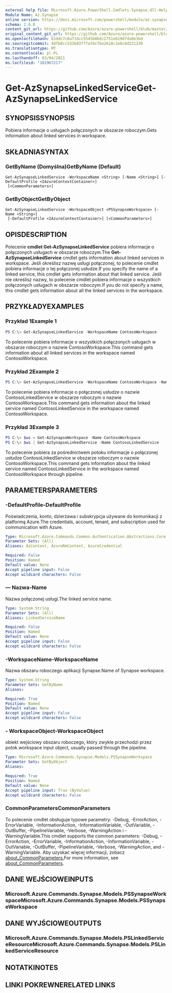 ```yaml
---
external help file: Microsoft.Azure.PowerShell.Cmdlets.Synapse.dll-Help.xml
Module Name: Az.Synapse
online version: https://docs.microsoft.com/powershell/module/az.synapse/get-azsynapselinkedservice
schema: 2.0.0
content_git_url: https://github.com/Azure/azure-powershell/blob/master/src/Synapse/Synapse/help/Get-AzSynapseLinkedService.md
original_content_git_url: https://github.com/Azure/azure-powershell/blob/master/src/Synapse/Synapse/help/Get-AzSynapseLinkedService.md
ms.openlocfilehash: 61ddc7c6a71dcc5545b8bdc2751e619d7da8e3bd
ms.sourcegitcommit: 4dfb0cc533b83f77afdcfbe2618c1e6c8d221330
ms.translationtype: MT
ms.contentlocale: pl-PL
ms.lasthandoff: 03/04/2021
ms.locfileid: "101967217"
---
```

# <span data-ttu-id="3aeee-101">Get-AzSynapseLinkedService</span><span class="sxs-lookup"><span data-stu-id="3aeee-101">Get-AzSynapseLinkedService</span></span>

## <span data-ttu-id="3aeee-102">SYNOPSIS</span><span class="sxs-lookup"><span data-stu-id="3aeee-102">SYNOPSIS</span></span>
<span data-ttu-id="3aeee-103">Pobiera informacje o usługach połączonych w obszarze roboczym.</span><span class="sxs-lookup"><span data-stu-id="3aeee-103">Gets information about linked services in workspace.</span></span>

## <span data-ttu-id="3aeee-104">SKŁADNIA</span><span class="sxs-lookup"><span data-stu-id="3aeee-104">SYNTAX</span></span>

### <span data-ttu-id="3aeee-105">GetByName (Domyślna)</span><span class="sxs-lookup"><span data-stu-id="3aeee-105">GetByName (Default)</span></span>
```
Get-AzSynapseLinkedService -WorkspaceName <String> [-Name <String>] [-DefaultProfile <IAzureContextContainer>]
 [<CommonParameters>]
```

### <span data-ttu-id="3aeee-106">GetByObject</span><span class="sxs-lookup"><span data-stu-id="3aeee-106">GetByObject</span></span>
```
Get-AzSynapseLinkedService -WorkspaceObject <PSSynapseWorkspace> [-Name <String>]
 [-DefaultProfile <IAzureContextContainer>] [<CommonParameters>]
```

## <span data-ttu-id="3aeee-107">OPIS</span><span class="sxs-lookup"><span data-stu-id="3aeee-107">DESCRIPTION</span></span>
<span data-ttu-id="3aeee-108">Polecenie **cmdlet Get-AzSynapseLinkedService** pobiera informacje o połączonych usługach w obszarze roboczym.</span><span class="sxs-lookup"><span data-stu-id="3aeee-108">The **Get-AzSynapseLinkedService** cmdlet gets information about linked services in workspace.</span></span>
<span data-ttu-id="3aeee-109">Jeśli określisz nazwę usługi połączonej, to polecenie cmdlet pobiera informacje o tej połączonej usłudze.</span><span class="sxs-lookup"><span data-stu-id="3aeee-109">If you specify the name of a linked service, this cmdlet gets information about that linked service.</span></span>
<span data-ttu-id="3aeee-110">Jeśli nie określisz nazwy, to polecenie cmdlet pobiera informacje o wszystkich połączonych usługach w obszarze roboczym.</span><span class="sxs-lookup"><span data-stu-id="3aeee-110">If you do not specify a name, this cmdlet gets information about all the linked services in the workspace.</span></span>

## <span data-ttu-id="3aeee-111">PRZYKŁADY</span><span class="sxs-lookup"><span data-stu-id="3aeee-111">EXAMPLES</span></span>

### <span data-ttu-id="3aeee-112">Przykład 1</span><span class="sxs-lookup"><span data-stu-id="3aeee-112">Example 1</span></span>
```powershell
PS C:\> Get-AzSynapseLinkedService -WorkspaceName ContosoWorkspace
```

<span data-ttu-id="3aeee-113">To polecenie pobiera informacje o wszystkich połączonych usługach w obszarze roboczym o nazwie ContosoWorkspace.</span><span class="sxs-lookup"><span data-stu-id="3aeee-113">This command gets information about all linked services in the workspace named ContosoWorkspace.</span></span>

### <span data-ttu-id="3aeee-114">Przykład 2</span><span class="sxs-lookup"><span data-stu-id="3aeee-114">Example 2</span></span>
```powershell
PS C:\> Get-AzSynapseLinkedService -WorkspaceName ContosoWorkspace -Name ContosoLinkedService
```

<span data-ttu-id="3aeee-115">To polecenie pobiera informacje o połączonej usłudze o nazwie ContosoLinkedService w obszarze roboczym o nazwie ContosoWorkspace.</span><span class="sxs-lookup"><span data-stu-id="3aeee-115">This command gets information about the linked service named ContosoLinkedService in the workspace named ContosoWorkspace.</span></span>

### <span data-ttu-id="3aeee-116">Przykład 3</span><span class="sxs-lookup"><span data-stu-id="3aeee-116">Example 3</span></span>
```powershell
PS C:\> $ws = Get-AzSynapseWorkspace -Name ContosoWorkspace
PS C:\> $ws | Get-AzSynapseLinkedService -Name ContosoLinkedService
```

<span data-ttu-id="3aeee-117">To polecenie pobiera za pośrednictwem potoku informacje o połączonej usłudze ContosoLinkedService w obszarze roboczym o nazwie ContosoWorkspace.</span><span class="sxs-lookup"><span data-stu-id="3aeee-117">This command gets information about the linked service named ContosoLinkedService in the workspace named ContosoWorkspace through pipeline.</span></span>

## <span data-ttu-id="3aeee-118">PARAMETERS</span><span class="sxs-lookup"><span data-stu-id="3aeee-118">PARAMETERS</span></span>

### <span data-ttu-id="3aeee-119">-DefaultProfile</span><span class="sxs-lookup"><span data-stu-id="3aeee-119">-DefaultProfile</span></span>
<span data-ttu-id="3aeee-120">Poświadczenia, konto, dzierżawa i subskrypcja używane do komunikacji z platformą Azure.</span><span class="sxs-lookup"><span data-stu-id="3aeee-120">The credentials, account, tenant, and subscription used for communication with Azure.</span></span>

```yaml
Type: Microsoft.Azure.Commands.Common.Authentication.Abstractions.Core.IAzureContextContainer
Parameter Sets: (All)
Aliases: AzContext, AzureRmContext, AzureCredential

Required: False
Position: Named
Default value: None
Accept pipeline input: False
Accept wildcard characters: False
```

### <span data-ttu-id="3aeee-121">— Nazwa</span><span class="sxs-lookup"><span data-stu-id="3aeee-121">-Name</span></span>
<span data-ttu-id="3aeee-122">Nazwa połączonej usługi.</span><span class="sxs-lookup"><span data-stu-id="3aeee-122">The linked service name.</span></span>

```yaml
Type: System.String
Parameter Sets: (All)
Aliases: LinkedServiceName

Required: False
Position: Named
Default value: None
Accept pipeline input: False
Accept wildcard characters: False
```

### <span data-ttu-id="3aeee-123">-WorkspaceName</span><span class="sxs-lookup"><span data-stu-id="3aeee-123">-WorkspaceName</span></span>
<span data-ttu-id="3aeee-124">Nazwa obszaru roboczego aplikacji Synapse.</span><span class="sxs-lookup"><span data-stu-id="3aeee-124">Name of Synapse workspace.</span></span>

```yaml
Type: System.String
Parameter Sets: GetByName
Aliases:

Required: True
Position: Named
Default value: None
Accept pipeline input: False
Accept wildcard characters: False
```

### <span data-ttu-id="3aeee-125">- WorkspaceObject</span><span class="sxs-lookup"><span data-stu-id="3aeee-125">-WorkspaceObject</span></span>
<span data-ttu-id="3aeee-126">obiekt wejściowy obszaru roboczego, który zwykle przechodzi przez potok.</span><span class="sxs-lookup"><span data-stu-id="3aeee-126">workspace input object, usually passed through the pipeline.</span></span>

```yaml
Type: Microsoft.Azure.Commands.Synapse.Models.PSSynapseWorkspace
Parameter Sets: GetByObject
Aliases:

Required: True
Position: Named
Default value: None
Accept pipeline input: True (ByValue)
Accept wildcard characters: False
```

### <span data-ttu-id="3aeee-127">CommonParameters</span><span class="sxs-lookup"><span data-stu-id="3aeee-127">CommonParameters</span></span>
<span data-ttu-id="3aeee-128">To polecenie cmdlet obsługuje typowe parametry: -Debug, -ErrorAction, -ErrorVariable, -InformationAction, -InformationVariable, -OutVariable, -OutBuffer, -PipelineVariable, -Verbose, -WarningAction i -WarningVariable.</span><span class="sxs-lookup"><span data-stu-id="3aeee-128">This cmdlet supports the common parameters: -Debug, -ErrorAction, -ErrorVariable, -InformationAction, -InformationVariable, -OutVariable, -OutBuffer, -PipelineVariable, -Verbose, -WarningAction, and -WarningVariable.</span></span> <span data-ttu-id="3aeee-129">Aby uzyskać więcej informacji, zobacz [about_CommonParameters.](http://go.microsoft.com/fwlink/?LinkID=113216)</span><span class="sxs-lookup"><span data-stu-id="3aeee-129">For more information, see [about_CommonParameters](http://go.microsoft.com/fwlink/?LinkID=113216).</span></span>

## <span data-ttu-id="3aeee-130">DANE WEJŚCIOWE</span><span class="sxs-lookup"><span data-stu-id="3aeee-130">INPUTS</span></span>

### <span data-ttu-id="3aeee-131">Microsoft.Azure.Commands.Synapse.Models.PSSynapseWorkspace</span><span class="sxs-lookup"><span data-stu-id="3aeee-131">Microsoft.Azure.Commands.Synapse.Models.PSSynapseWorkspace</span></span>

## <span data-ttu-id="3aeee-132">DANE WYJŚCIOWE</span><span class="sxs-lookup"><span data-stu-id="3aeee-132">OUTPUTS</span></span>

### <span data-ttu-id="3aeee-133">Microsoft.Azure.Commands.Synapse.Models.PSLinkedServiceResource</span><span class="sxs-lookup"><span data-stu-id="3aeee-133">Microsoft.Azure.Commands.Synapse.Models.PSLinkedServiceResource</span></span>

## <span data-ttu-id="3aeee-134">NOTATKI</span><span class="sxs-lookup"><span data-stu-id="3aeee-134">NOTES</span></span>

## <span data-ttu-id="3aeee-135">LINKI POKREWNE</span><span class="sxs-lookup"><span data-stu-id="3aeee-135">RELATED LINKS</span></span>
